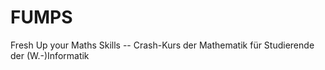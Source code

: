 # FUMPS
Fresh Up your Maths Skills -- Crash-Kurs der Mathematik für Studierende der (W.-)Informatik

